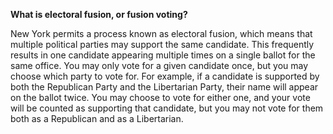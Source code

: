 **What is electoral fusion, or fusion voting?**  

New York permits a process known as electoral fusion, which means that multiple political parties may support the same candidate. This frequently results in one candidate appearing multiple times on a single ballot for the same office. You may only vote for a given candidate once, but you may choose which party to vote for. For example, if a candidate is supported by both the Republican Party and the Libertarian Party, their name will appear on the ballot twice. You may choose to vote for either one, and your vote will be counted as supporting that candidate, but you may not vote for them both as a Republican and as a Libertarian.  

